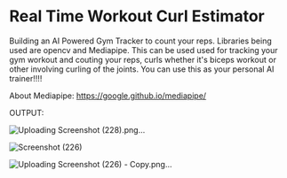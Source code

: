 # Real Time Workout Curl Estimator
Building an AI Powered Gym Tracker to count your reps. Libraries being used are opencv and Mediapipe. This can be used used for tracking your gym workout and couting your reps, curls whether it's biceps workout or other involving curling of the joints.
You can use this as your personal AI trainer!!!!

About Mediapipe: https://google.github.io/mediapipe/

OUTPUT:

![Uploading Screenshot (228).png…]()

![Screenshot (226)](https://user-images.githubusercontent.com/31736193/127545079-93cab1c4-5694-4866-bebf-6c4634364c1b.png)

![Uploading Screenshot (226) - Copy.png…]()



